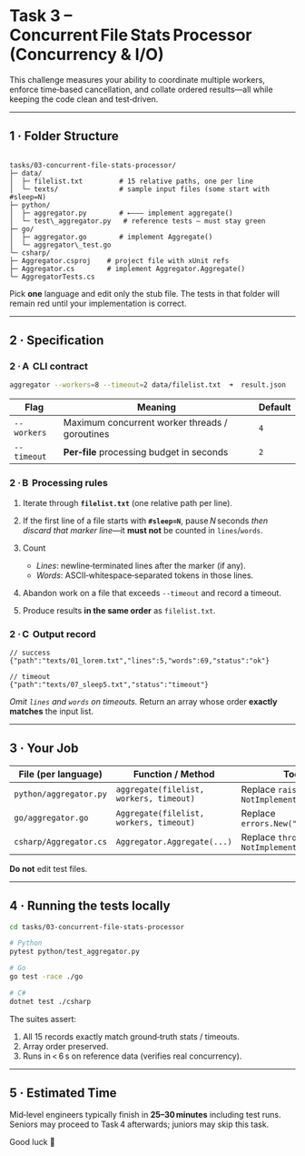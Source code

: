 # Task 3 – Concurrent File Stats Processor (Concurrency & I/O)

This challenge measures your ability to coordinate multiple workers, enforce time‑based cancellation, and collate ordered results—all while keeping the code clean and test‑driven.

---

## 1 · Folder Structure

```

tasks/03-concurrent-file-stats-processor/
├─ data/
│  ├─ filelist.txt         # 15 relative paths, one per line
│  └─ texts/               # sample input files (some start with #sleep=N)
├─ python/
│  ├─ aggregator.py        # ←––– implement aggregate()
│  └─ test\_aggregator.py   # reference tests – must stay green
├─ go/
│  ├─ aggregator.go        # implement Aggregate()
│  └─ aggregator\_test.go
└─ csharp/
├─ Aggregator.csproj    # project file with xUnit refs
├─ Aggregator.cs        # implement Aggregator.Aggregate()
└─ AggregatorTests.cs

````

Pick **one** language and edit only the stub file.
The tests in that folder will remain red until your implementation is correct.

---

## 2 · Specification

### 2 · A  CLI contract

```bash
aggregator --workers=8 --timeout=2 data/filelist.txt  ➜  result.json
````

| Flag        | Meaning                                        | Default |
| ----------- | ---------------------------------------------- | ------- |
| `--workers` | Maximum concurrent worker threads / goroutines | `4`     |
| `--timeout` | **Per‑file** processing budget in seconds      | `2`     |

### 2 · B  Processing rules

1. Iterate through **`filelist.txt`** (one relative path per line).
2. If the first line of a file starts with **`#sleep=N`**, pause *N* seconds *then discard that marker line*—it **must not** be counted in `lines`/`words`.
3. Count

   * *Lines*: newline‑terminated lines after the marker (if any).
   * *Words*: ASCII‑whitespace‑separated tokens in those lines.
4. Abandon work on a file that exceeds `--timeout` and record a timeout.
5. Produce results **in the same order** as `filelist.txt`.

### 2 · C  Output record

```jsonc
// success
{"path":"texts/01_lorem.txt","lines":5,"words":69,"status":"ok"}

// timeout
{"path":"texts/07_sleep5.txt","status":"timeout"}
```

*Omit `lines` and `words` on timeouts.*
Return an array whose order **exactly matches** the input list.

---

## 3 · Your Job

| File (per language)    | Function / Method                       | Todo                                  |
| ---------------------- | --------------------------------------- | ------------------------------------- |
| `python/aggregator.py` | `aggregate(filelist, workers, timeout)` | Replace `raise NotImplementedError`   |
| `go/aggregator.go`     | `Aggregate(filelist, workers, timeout)` | Replace `errors.New("implement")`     |
| `csharp/Aggregator.cs` | `Aggregator.Aggregate(...)`             | Replace `throw new NotImplemented...` |

**Do not** edit test files.

---

## 4 · Running the tests locally

```bash
cd tasks/03-concurrent-file-stats-processor

# Python
pytest python/test_aggregator.py

# Go
go test -race ./go

# C#
dotnet test ./csharp
```

The suites assert:

1. All 15 records exactly match ground‑truth stats / timeouts.
2. Array order preserved.
3. Runs in < 6 s on reference data (verifies real concurrency).

---

## 5 · Estimated Time

Mid‑level engineers typically finish in **25–30 minutes** including test runs.
Seniors may proceed to Task 4 afterwards; juniors may skip this task.

Good luck 🎯

